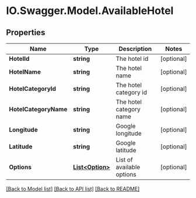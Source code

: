# IO.Swagger.Model.AvailableHotel
## Properties

Name | Type | Description | Notes
------------ | ------------- | ------------- | -------------
**HotelId** | **string** | The hotel id | [optional] 
**HotelName** | **string** | The hotel name | [optional] 
**HotelCategoryId** | **string** | The hotel category id | [optional] 
**HotelCategoryName** | **string** | The hotel category name | [optional] 
**Longitude** | **string** | Google longitude | [optional] 
**Latitude** | **string** | Google latitude | [optional] 
**Options** | [**List&lt;Option&gt;**](Option.md) | List of available options | [optional] 

[[Back to Model list]](../README.md#documentation-for-models) [[Back to API list]](../README.md#documentation-for-api-endpoints) [[Back to README]](../README.md)

